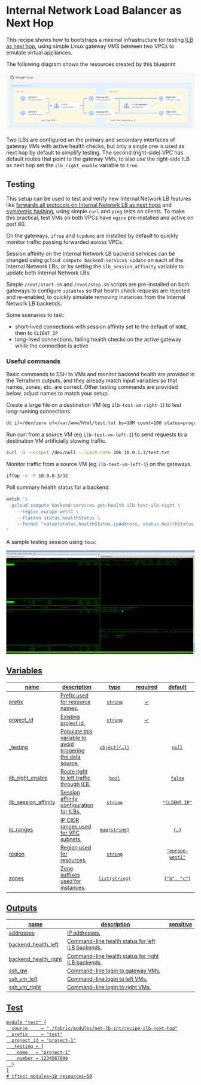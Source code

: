 # Internal Network Load Balancer as Next Hop

This recipe shows how to bootstraps a minimal infrastructure for testing [ILB as next hop](https://cloud.google.com/load-balancing/docs/internal/ilb-next-hop-overview),  using simple Linux gateway VMS between two VPCs to emulate virtual appliances.

The following diagram shows the resources created by this blueprint

![High-level diagram](diagram.png "High-level diagram")

Two ILBs are configured on the primary and secondary interfaces of gateway VMs with active health checks, but only a single one is used as next hop by default to simplify testing. The second (right-side) VPC has default routes that point to the gateway VMs, to also use the right-side ILB as next hop set the `ilb_right_enable` variable to `true`.

## Testing

This setup can be used to test and verify new Internal Network LB features like [forwards all protocols on Internal Network LB as next hops](https://cloud.google.com/load-balancing/docs/internal/ilb-next-hop-overview#all-traffic) and [symmetric hashing](https://cloud.google.com/load-balancing/docs/internal/ilb-next-hop-overview#symmetric-hashing), using simple `curl` and `ping` tests on clients. To make this practical, test VMs on both VPCs have `nginx` pre-installed and active on port 80.

On the gateways, `iftop` and `tcpdump` are installed by default to quickly monitor traffic passing forwarded across VPCs.

Session affinity on the Internal Network LB backend services can be changed using `gcloud compute backend-services update` on each of the Internal Network LBs, or by setting the `ilb_session_affinity` variable to update both Internal Network LBs.

Simple `/root/start.sh` and `/root/stop.sh` scripts are pre-installed on both gateways to configure `iptables` so that health check requests are rejected and re-enabled, to quickly simulate removing instances from the Internal Network LB backends.

Some scenarios to test:

- short-lived connections with session affinity set to the default of `NONE`, then to `CLIENT_IP`
- long-lived connections, failing health checks on the active gateway while the connection is active

### Useful commands

Basic commands to SSH to VMs and monitor backend health are provided in the Terraform outputs, and they already match input variables so that names, zones, etc. are correct. Other testing commands are provided below, adjust names to match your setup.

Create a large file on a destination VM (eg `ilb-test-vm-right-1`) to test long-running connections.

```bash
dd if=/dev/zero of=/var/www/html/test.txt bs=10M count=100 status=progress
```

Run curl from a source VM (eg `ilb-test-vm-left-1`) to send requests to a destination VM artificially slowing traffic.

```bash
curl -0 --output /dev/null --limit-rate 10k 10.0.1.3/test.txt
```

Monitor traffic from a source VM (eg `ilb-test-vm-left-1`) on the gateways.

```bash
iftop -n -F 10.0.0.3/32
```

Poll summary health status for a backend.

```bash
watch '\
  gcloud compute backend-services get-health ilb-test-ilb-right \
    --region europe-west1 \
    --flatten status.healthStatus \
    --format "value(status.healthStatus.ipAddress, status.healthStatus.healthState)" \
'
```

A sample testing session using `tmux`:

<a href="https://raw.githubusercontent.com/terraform-google-modules/cloud-foundation-fabric/master/networking/ilb-next-hop/test_session.png" title="Test session screenshot"><img src="./test_session.png" width="640px" alt="Test session screenshot"></img>
<!-- BEGIN TFDOC -->
## Variables

| name | description | type | required | default |
|---|---|:---:|:---:|:---:|
| [prefix](variables.tf#L48) | Prefix used for resource names. | <code>string</code> | ✓ |  |
| [project_id](variables.tf#L57) | Existing project id. | <code>string</code> | ✓ |  |
| [_testing](variables.tf#L17) | Populate this variable to avoid triggering the data source. | <code title="object&#40;&#123;&#10;  name             &#61; string&#10;  number           &#61; number&#10;  services_enabled &#61; optional&#40;list&#40;string&#41;, &#91;&#93;&#41;&#10;&#125;&#41;">object&#40;&#123;&#8230;&#125;&#41;</code> |  | <code>null</code> |
| [ilb_right_enable](variables.tf#L27) | Route right to left traffic through ILB. | <code>bool</code> |  | <code>false</code> |
| [ilb_session_affinity](variables.tf#L33) | Session affinity configuration for ILBs. | <code>string</code> |  | <code>&#34;CLIENT_IP&#34;</code> |
| [ip_ranges](variables.tf#L39) | IP CIDR ranges used for VPC subnets. | <code>map&#40;string&#41;</code> |  | <code title="&#123;&#10;  left  &#61; &#34;10.0.0.0&#47;24&#34;&#10;  right &#61; &#34;10.0.1.0&#47;24&#34;&#10;&#125;">&#123;&#8230;&#125;</code> |
| [region](variables.tf#L62) | Region used for resources. | <code>string</code> |  | <code>&#34;europe-west1&#34;</code> |
| [zones](variables.tf#L68) | Zone suffixes used for instances. | <code>list&#40;string&#41;</code> |  | <code>&#91;&#34;b&#34;, &#34;c&#34;&#93;</code> |

## Outputs

| name | description | sensitive |
|---|---|:---:|
| [addresses](outputs.tf#L17) | IP addresses. |  |
| [backend_health_left](outputs.tf#L28) | Command-line health status for left ILB backends. |  |
| [backend_health_right](outputs.tf#L38) | Command-line health status for right ILB backends. |  |
| [ssh_gw](outputs.tf#L48) | Command-line login to gateway VMs. |  |
| [ssh_vm_left](outputs.tf#L56) | Command-line login to left VMs. |  |
| [ssh_vm_right](outputs.tf#L64) | Command-line login to right VMs. |  |
<!-- END TFDOC -->
## Test

```hcl
module "test" {
  source     = "./fabric/modules/net-lb-int/recipe-ilb-next-hop"
  prefix     = "test"
  project_id = "project-1"
  _testing = {
    name   = "project-1"
    number = 1234567890
  }
}
# tftest modules=18 resources=50
```
